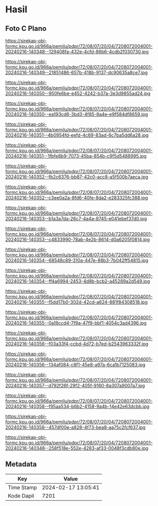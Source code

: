 # Hasil

## Foto C Plano

https://sirekap-obj-formc.kpu.go.id/966a/pemilu/pdpr/72/08/07/20/04/7208072004001-20240216-140348--129408fa-432e-4cfd-86b6-4cdb2f030730.jpg

https://sirekap-obj-formc.kpu.go.id/966a/pemilu/pdpr/72/08/07/20/04/7208072004001-20240216-140349--21851486-657b-418b-9137-dc90635a8ce7.jpg

https://sirekap-obj-formc.kpu.go.id/966a/pemilu/pdpr/72/08/07/20/04/7208072004001-20240216-140350--950fe6be-e452-4242-b37a-3e3d9855ad24.jpg

https://sirekap-obj-formc.kpu.go.id/966a/pemilu/pdpr/72/08/07/20/04/7208072004001-20240216-140350--ea193cd6-3bd3-4f85-8a4e-e9f584df8659.jpg

https://sirekap-obj-formc.kpu.go.id/966a/pemilu/pdpr/72/08/07/20/04/7208072004001-20240216-140351--4b0954fd-eefd-4c69-83ad-6c7ba5dd6a28.jpg

https://sirekap-obj-formc.kpu.go.id/966a/pemilu/pdpr/72/08/07/20/04/7208072004001-20240216-140351--1fbfe8b9-7073-45ba-854b-c9f5d5488995.jpg

https://sirekap-obj-formc.kpu.go.id/966a/pemilu/pdpr/72/08/07/20/04/7208072004001-20240216-140352--fb2c6376-bb87-42c0-acc8-a5f500b7aeca.jpg

https://sirekap-obj-formc.kpu.go.id/966a/pemilu/pdpr/72/08/07/20/04/7208072004001-20240216-140352--c3ee0a2a-8fd6-40fe-8da2-e283325fc388.jpg

https://sirekap-obj-formc.kpu.go.id/966a/pemilu/pdpr/72/08/07/20/04/7208072004001-20240216-140353--b1a3a7da-26c7-4a4a-8745-e041ebef37d0.jpg

https://sirekap-obj-formc.kpu.go.id/966a/pemilu/pdpr/72/08/07/20/04/7208072004001-20240216-140353--c4833990-78ab-4e2b-8614-d0a6205f0814.jpg

https://sirekap-obj-formc.kpu.go.id/966a/pemilu/pdpr/72/08/07/20/04/7208072004001-20240216-140354--68548c89-310a-447e-88b3-7b042ff54815.jpg

https://sirekap-obj-formc.kpu.go.id/966a/pemilu/pdpr/72/08/07/20/04/7208072004001-20240216-140354--ff4a6994-2453-4d8b-bcb2-a45289a2d549.jpg

https://sirekap-obj-formc.kpu.go.id/966a/pemilu/pdpr/72/08/07/20/04/7208072004001-20240216-140355--f5dd17b0-302d-42cd-a624-881f84308518.jpg

https://sirekap-obj-formc.kpu.go.id/966a/pemilu/pdpr/72/08/07/20/04/7208072004001-20240216-140355--0a18ccd4-7f9a-47f9-bbf1-4054c3ad4396.jpg

https://sirekap-obj-formc.kpu.go.id/966a/pemilu/pdpr/72/08/07/20/04/7208072004001-20240216-140356--f03a33f4-ccbd-4d72-b7ed-b2543963332f.jpg

https://sirekap-obj-formc.kpu.go.id/966a/pemilu/pdpr/72/08/07/20/04/7208072004001-20240216-140356--134af084-c8f1-45e8-a97a-6ca1b7125083.jpg

https://sirekap-obj-formc.kpu.go.id/966a/pemilu/pdpr/72/08/07/20/04/7208072004001-20240216-140357--d792f26f-29f2-405f-9160-8a307a9007a7.jpg

https://sirekap-obj-formc.kpu.go.id/966a/pemilu/pdpr/72/08/07/20/04/7208072004001-20240216-140358--f95aa534-b6b2-4158-9a4b-14e42e63dcbb.jpg

https://sirekap-obj-formc.kpu.go.id/966a/pemilu/pdpr/72/08/07/20/04/7208072004001-20240216-140358--457df00e-a828-4f73-bea8-aa75c2fcf637.jpg

https://sirekap-obj-formc.kpu.go.id/966a/pemilu/pdpr/72/08/07/20/04/7208072004001-20240216-140348--258f518e-552e-4283-af33-0048f3cdb80e.jpg


## Metadata

| Key        | Value               |
| ---------- | ------------------- |
| Time Stamp | 2024-02-17 13:05:41 |
| Kode Dapil | 7201                |



